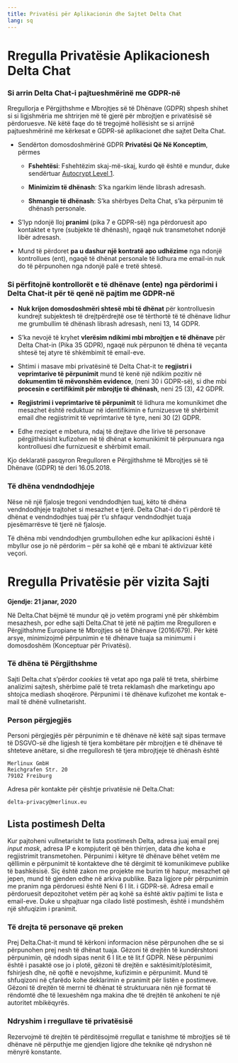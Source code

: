 ```yaml
---
title: Privatësi për Aplikacionin dhe Sajtet Delta Chat
lang: sq
---
```


# Rregulla Privatësie Aplikacionesh Delta Chat 

###  Si arrin Delta Chat-i pajtueshmërinë me GDPR-në 

Rregullorja e Përgjithshme e Mbrojtjes së të Dhënave (GDPR) shpesh shihet si
si ligjshmëria me shtrirjen më të gjerë për mbrojtjen e privatësisë së përdoruesve. 
Në këtë faqe do të tregojmë hollësisht se si arrijnë pajtueshmërinë me kërkesat 
e GDPR-së aplikacionet dhe sajtet Delta Chat. 

- Sendërton domosdoshmërinë GDPR **Privatësi Që Në Konceptim**, përmes

  - **Fshehtësi**: Fshehtëzim skaj-më-skaj, kurdo që është e mundur, duke sendërtuar [Autocrypt
  Level 1](https://autocrypt.org).

  - **Minimizim të dhënash**: S’ka ngarkim lënde librash adresash.

  - **Shmangie të dhënash**: S’ka shërbyes Delta Chat, s’ka përpunim të dhënash personale.

- S’lyp ndonjë lloj **pranimi** (pika 7 e GDPR-së) nga përdoruesit apo kontaktet e tyre (subjekte të dhënash), ngaqë nuk transmetohet ndonjë libër adresash.

- Mund të përdoret **pa u dashur një kontratë apo udhëzime** nga ndonjë kontrollues (ent), ngaqë të dhënat personale të lidhura me email-in nuk do të përpunohen nga ndonjë palë e tretë shtesë. 


### Si përfitojnë kontrollorët e të dhënave (ente) nga përdorimi i Delta Chat-it për të qenë në pajtim me GDPR-në

- **Nuk krijon domosdoshmëri shtesë mbi të dhënat** për kontrolluesin kundrejt subjektesh të drejtpërdrejtë ose të tërthortë të të dhënave 
  lidhur me grumbullim të dhënash librash adresash, neni 13, 14 GDPR.

- S’ka nevojë të kryhet **vlerësim ndikimi mbi mbrojtjen e të dhënave** për Delta Chat-in (Pika 35 GDPR), ngaqë nuk përpunon të dhëna të veçanta shtesë tej atyre të shkëmbimit të email-eve.

- Shtimi i masave mbi privatësinë të Delta Chat-it te 
  **regjistri i veprimtarive të përpunimit** mund të kenë një ndikim pozitiv 
  në  **dokumentim të mëvonshëm evidence**, (neni 30 i GDPR-së), 
  si dhe mbi **procesin e certifikimit për mbrojtje të dhënash**, neni 25 (3), 42 GDPR.

- **Regjistrimi i veprimtarive të përpunimit** të lidhura me komunikimet dhe mesazhet është
  reduktuar në identifikimin e furnizuesve të shërbimit email dhe regjistrimit të veprimtarive të tyre, neni 30 (2) GDPR.

- Edhe rreziqet e mbetura, ndaj të drejtave dhe lirive të personave 
  përgjithësisht kufizohen në të dhënat e komunikimit të përpunuara 
  nga kontrolluesi dhe furnizuesit e shërbimit email.



Kjo deklaratë pasqyron Rregulloren e Përgjithshme të Mbrojtjes së të Dhënave (GDPR) të deri 16.05.2018.


### Të dhëna vendndodhjeje

Nëse në një fjalosje tregoni vendndodhjen tuaj,
këto të dhëna vendndodhjeje trajtohet si mesazhet e tjerë.
Delta Chat-i do t’i përdorë të dhënat e vendndodhjes tuaj për t’u shfaqur vendndodhjet tuaja
pjesëmarrësve të tjerë në fjalosje.

Të dhëna mbi vendndodhjen grumbullohen edhe kur aplikacioni është i mbyllur ose jo në përdorim
– për sa kohë që e mbani të aktivizuar këtë veçori.


# Rregulla Privatësie për vizita Sajti 

**Gjendje: 21 janar, 2020**

Në Delta.Chat bëjmë të mundur që jo vetëm programi ynë për shkëmbim
mesazhesh, por edhe sajti Delta.Chat të jetë në pajtim me Rregulloren
e Përgjithshme Europiane të Mbrojtjes së të Dhënave (2016/679). Për këtë arsye,
minimizojmë përpunimin e të dhënave tuaja sa minimumi i domosdoshëm
(Konceptuar për Privatësi).

### Të dhëna të Përgjithshme

Sajti Delta.chat s’përdor <em>cookies</em> të vetat apo nga palë të treta,
shërbime analizimi sajtesh, shërbime palë të treta reklamash dhe marketingu
apo shtojca mediash shoqërore. Përpunimi i të dhënave kufizohet me kontak
e-mail të dhënë vullnetarisht.

### Person përgjegjës

Personi përgjegjës për përpunimin e të dhënave në këtë sajt sipas termave
të DSGVO-së dhe ligjesh të tjera kombëtare për mbrojtjen e të dhënave të
shteteve anëtare, si dhe rregulloresh të tjera mbrojtjeje të dhënash është

	Merlinux GmbH
	Reichgrafen Str. 20 
	79102 Freiburg

Adresa për kontakte për çështje privatësie në Delta.Chat:

	delta-privacy@merlinux.eu

## Lista postimesh Delta

Kur pajtoheni vullnetarisht te lista postimesh Delta, adresa juaj email
prej <em>input mask</em>, adresa IP e kompjuterit që bën thirrjen, data
dhe koha e regjistrimit transmetohen. Përpunimi i këtyre të dhënave bëhet
vetëm me qëllimin e përpunimit të kontakteve dhe të dërgimit të komunikimeve
publike të bashkësisë. Siç është zakon me projekte me burim të hapur, mesazhet
që jepen, mund të gjenden edhe në arkiva publike. Baza ligjore për përpunimin
me pranim nga përdoruesi është Neni 6 I lit. i GDPR-së. Adresa email e përdoruesit
depozitohet vetëm për aq kohë sa është aktiv pajtimi te lista e email-eve. Duke
u shpajtuar nga cilado listë postimesh, është i mundshëm një shfuqizim i pranimit.

### Të drejta të personave që preken

Prej Delta.Chat-it mund të kërkoni informacion nëse përpunohen dhe se si
përpunohen prej nesh të dhënat tuaja. Gëzoni të drejtën të kundërshtoni
përpunimin, që ndodh sipas nenit 6 I lit.e të lit.f GDPR. Nëse përpunimi është
i pasaktë ose jo i plotë, gëzoni të drejtën e saktësimit/plotësimit, fshirjesh dhe,
në qoftë e nevojshme, kufizimin e përpunimit. Mund të shfuqizoni në çfarëdo
kohe deklarimin e pranimit për listën e postimeve. Gëzoni të drejtën të merrni
të dhënat të strukturuara nën një format të rëndomtë dhe të lexueshëm nga
makina dhe të drejtën të ankoheni te një autoritet mbikëqyrës.

### Ndryshim i rregullave të privatësisë

Rezervojmë të drejtën të përditësojmë rregullat e tanishme të mbrojtjes së të dhënave
në përputhje me gjendjen ligjore dhe teknike që ndryshon në mënyrë konstante.


